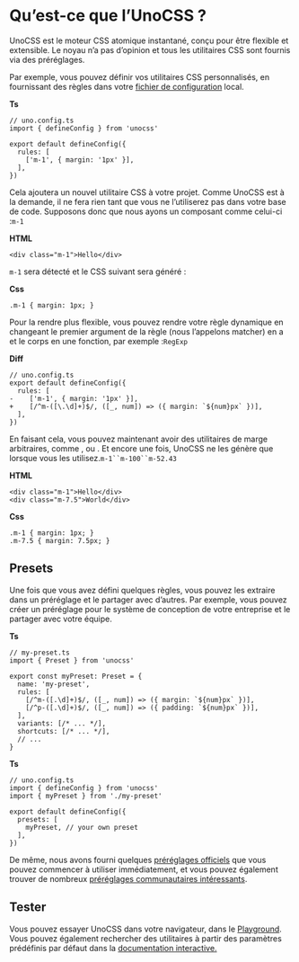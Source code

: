 # Qu’est-ce que l’UnoCSS ?

UnoCSS est le moteur CSS atomique instantané, conçu pour être flexible et extensible. Le noyau n’a pas d’opinion et tous les utilitaires CSS sont fournis via des préréglages.

Par exemple, vous pouvez définir vos utilitaires CSS personnalisés, en fournissant des règles dans votre [fichier de configuration](https://unocss.dev/guide/config-file) local.

**Ts**

```
// uno.config.ts
import { defineConfig } from 'unocss'

export default defineConfig({
  rules: [
    ['m-1', { margin: '1px' }],
  ],
})
```

Cela ajoutera un nouvel utilitaire CSS à votre projet. Comme UnoCSS est à la demande, il ne fera rien tant que vous ne l’utiliserez pas dans votre base de code. Supposons donc que nous ayons un composant comme celui-ci :`m-1`

**HTML**

```
<div class="m-1">Hello</div>
```

`m-1` sera détecté et le CSS suivant sera généré :

**Css**

```
.m-1 { margin: 1px; }
```

Pour la rendre plus flexible, vous pouvez rendre votre règle dynamique en changeant le premier argument de la règle (nous l’appelons matcher) en a et le corps en une fonction, par exemple :`RegExp`

**Diff**

```
// uno.config.ts
export default defineConfig({
  rules: [
-    ['m-1', { margin: '1px' }],
+    [/^m-([\.\d]+)$/, ([_, num]) => ({ margin: `${num}px` })],
  ],
})
```

En faisant cela, vous pouvez maintenant avoir des utilitaires de marge arbitraires, comme , ou . Et encore une fois, UnoCSS ne les génère que lorsque vous les utilisez.`m-1``m-100``m-52.43`

**HTML**

```
<div class="m-1">Hello</div>
<div class="m-7.5">World</div>
```

**Css**

```
.m-1 { margin: 1px; }
.m-7.5 { margin: 7.5px; }
```

## Presets

Une fois que vous avez défini quelques règles, vous pouvez les extraire dans un préréglage et le partager avec d’autres. Par exemple, vous pouvez créer un préréglage pour le système de conception de votre entreprise et le partager avec votre équipe.

**Ts**

```
// my-preset.ts
import { Preset } from 'unocss'

export const myPreset: Preset = {
  name: 'my-preset',
  rules: [
    [/^m-([.\d]+)$/, ([_, num]) => ({ margin: `${num}px` })],
    [/^p-([.\d]+)$/, ([_, num]) => ({ padding: `${num}px` })],
  ],
  variants: [/* ... */],
  shortcuts: [/* ... */],
  // ...
}
```

**Ts**

```
// uno.config.ts
import { defineConfig } from 'unocss'
import { myPreset } from './my-preset'

export default defineConfig({
  presets: [
    myPreset, // your own preset
  ],
})
```

De même, nous avons fourni quelques [préréglages officiels](https://unocss.dev/presets/) que vous pouvez commencer à utiliser immédiatement, et vous pouvez également trouver de nombreux [préréglages communautaires intéressants](https://unocss.dev/presets/community).

## Tester

Vous pouvez essayer UnoCSS dans votre navigateur, dans le [Playground](https://unocss.dev/play/). Vous pouvez également rechercher des utilitaires à partir des paramètres prédéfinis par défaut dans la [documentation interactive.](https://unocss.dev/interactive/)
